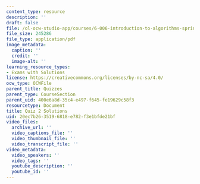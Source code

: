 ```yaml
---
content_type: resource
description: ''
draft: false
file: /ol-ocw-studio-app/courses/6-006-introduction-to-algorithms-spring-2020/20ec7b2635196818e782f3e1bfde21bf_MIT6_006S20_q2_sol.pdf
file_size: 245286
file_type: application/pdf
image_metadata:
  caption: ''
  credit: ''
  image-alt: ''
learning_resource_types:
- Exams with Solutions
license: https://creativecommons.org/licenses/by-nc-sa/4.0/
ocw_type: OCWFile
parent_title: Quizzes
parent_type: CourseSection
parent_uid: 400e6a8d-35c4-e497-f645-fe19629c58f3
resourcetype: Document
title: Quiz 2 Solutions
uid: 20ec7b26-3519-6818-e782-f3e1bfde21bf
video_files:
  archive_url: ''
  video_captions_file: ''
  video_thumbnail_file: ''
  video_transcript_file: ''
video_metadata:
  video_speakers: ''
  video_tags: ''
  youtube_description: ''
  youtube_id: ''
---
```

